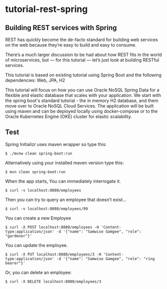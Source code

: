 # tutorial-rest-spring

## Building REST services with Spring

REST has quickly become the de-facto standard for building web services on the web because they’re easy to build and easy to consume.

There’s a much larger discussion to be had about how REST fits in the world of microservices, but — for this tutorial — let’s just look at building RESTful services.

This tutorial is based on existing tutorial using Spring Boot and the following dependencies: Web, JPA, H2

This tutorial will focus on how you can use Oracle NoSQL Spring Data for a flexible and elastic database that scales with your application. 
We start with the spring boot's standard tutorial - the in memory H2 database, and them move over to Oracle NoSQL Cloud Services. 
The application will be built using maven and can be deployed locally using docker-compose or to the Oracle Kubernetes Engine (OKE) cluster for elastic scalability.

## Test
Spring Initializr uses maven wrapper so type this:
```` shell
$ ./mvnw clean spring-boot:run
````

Alternatively using your installed maven version type this:
```` shell
$ mvn clean spring-boot:run
````

When the app starts, You can immediately interrogate it.
```` shell
$ curl -v localhost:8080/employees
````
Then you can try to query an employee that doesn’t exist…
```` shell
$ curl -v localhost:8080/employees/99
````
You can create a new Employee
```` shell
$ curl -X POST localhost:8080/employees -H 'Content-type:application/json' -d '{"name": "Samwise Gamgee", "role": "gardener"}'
````
You can update the employee.
```` shell
$ curl -X PUT localhost:8080/employees/3 -H 'Content-type:application/json' -d '{"name": "Samwise Gamgee", "role": "ring bearer"}'
````
Or, you can delete an employee:
```` shell
$ curl -X DELETE localhost:8080/employees/3
````



